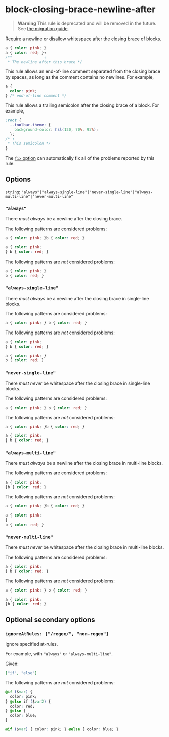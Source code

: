 # block-closing-brace-newline-after

> **Warning** This rule is deprecated and will be removed in the future. See [the migration guide](https://github.com/stylelint/stylelint/tree/15.10.1/docsmigration-guideto-15.md).

Require a newline or disallow whitespace after the closing brace of blocks.

<!-- prettier-ignore -->
```css
a { color: pink; }
a { color: red; }↑
/**              ↑
 * The newline after this brace */
```

This rule allows an end-of-line comment separated from the closing brace by spaces, as long as the comment contains no newlines. For example,

<!-- prettier-ignore -->
```css
a {
  color: pink;
} /* end-of-line comment */
```

This rule allows a trailing semicolon after the closing brace of a block. For example,

<!-- prettier-ignore -->
```css
:root {
  --toolbar-theme: {
    background-color: hsl(120, 70%, 95%);
  };
/* ↑
 * This semicolon */
}
```

The [`fix` option](https://github.com/stylelint/stylelint/tree/15.10.1/docsuser-guideoptions.md#fix) can automatically fix all of the problems reported by this rule.

## Options

`string`: `"always"|"always-single-line"|"never-single-line"|"always-multi-line"|"never-multi-line"`

### `"always"`

There _must always_ be a newline after the closing brace.

The following patterns are considered problems:

<!-- prettier-ignore -->
```css
a { color: pink; }b { color: red; }
```

<!-- prettier-ignore -->
```css
a { color: pink;
} b { color: red; }
```

The following patterns are _not_ considered problems:

<!-- prettier-ignore -->
```css
a { color: pink; }
b { color: red; }
```

### `"always-single-line"`

There _must always_ be a newline after the closing brace in single-line blocks.

The following patterns are considered problems:

<!-- prettier-ignore -->
```css
a { color: pink; } b { color: red; }
```

The following patterns are _not_ considered problems:

<!-- prettier-ignore -->
```css
a { color: pink;
} b { color: red; }
```

<!-- prettier-ignore -->
```css
a { color: pink; }
b { color: red; }
```

### `"never-single-line"`

There _must never_ be whitespace after the closing brace in single-line blocks.

The following patterns are considered problems:

<!-- prettier-ignore -->
```css
a { color: pink; } b { color: red; }
```

The following patterns are _not_ considered problems:

<!-- prettier-ignore -->
```css
a { color: pink; }b { color: red; }
```

<!-- prettier-ignore -->
```css
a { color: pink;
} b { color: red; }
```

### `"always-multi-line"`

There _must always_ be a newline after the closing brace in multi-line blocks.

The following patterns are considered problems:

<!-- prettier-ignore -->
```css
a { color: pink;
}b { color: red; }
```

The following patterns are _not_ considered problems:

<!-- prettier-ignore -->
```css
a { color: pink; }b { color: red; }
```

<!-- prettier-ignore -->
```css
a { color: pink;
}
b { color: red; }
```

### `"never-multi-line"`

There _must never_ be whitespace after the closing brace in multi-line blocks.

The following patterns are considered problems:

<!-- prettier-ignore -->
```css
a { color: pink;
} b { color: red; }
```

The following patterns are _not_ considered problems:

<!-- prettier-ignore -->
```css
a { color: pink; } b { color: red; }
```

<!-- prettier-ignore -->
```css
a { color: pink;
}b { color: red; }
```

## Optional secondary options

### `ignoreAtRules: ["/regex/", "non-regex"]`

Ignore specified at-rules.

For example, with `"always"` or `"always-multi-line"`.

Given:

```json
["if", "else"]
```

The following patterns are _not_ considered problems:

<!-- prettier-ignore -->
```css
@if ($var) {
  color: pink;
} @else if ($var2) {
  color: red;
} @else {
  color: blue;
}
```

<!-- prettier-ignore -->
```css
@if ($var) { color: pink; } @else { color: blue; }
```
